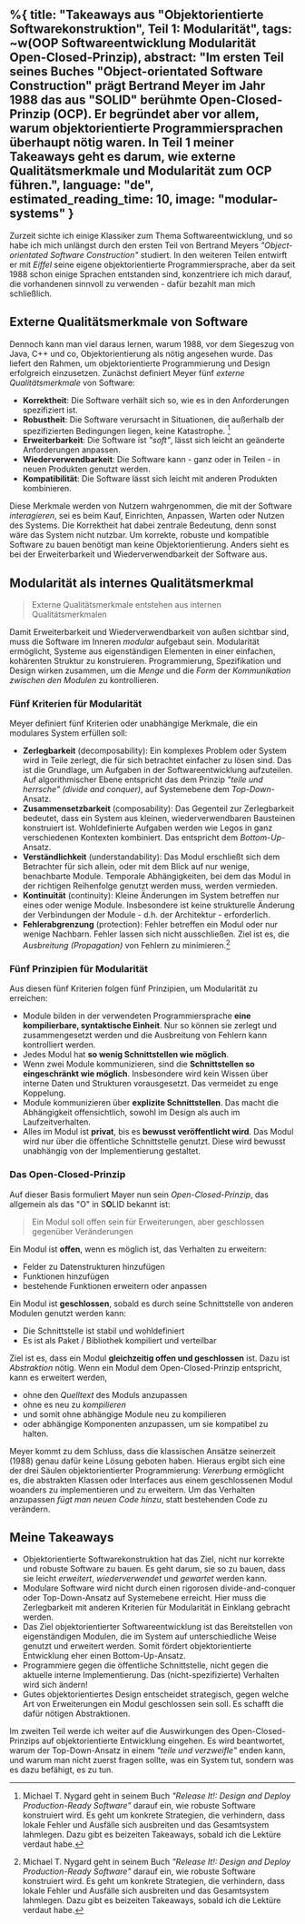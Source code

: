 %{
  title: "Takeaways aus \"Objektorientierte Softwarekonstruktion\", Teil 1: Modularität",
  tags: ~w(OOP Softwareentwicklung Modularität Open-Closed-Prinzip),
  abstract: "Im ersten Teil seines Buches \"Object-orientated Software Construction\" prägt Bertrand Meyer im Jahr 1988 das aus \"SOLID\" berühmte Open-Closed-Prinzip (OCP). Er begründet aber vor allem, warum objektorientierte Programmiersprachen überhaupt nötig waren. In Teil 1 meiner Takeaways geht es darum, wie externe Qualitätsmerkmale und Modularität zum OCP führen.",
  language: "de",
  estimated_reading_time: 10,
  image: "modular-systems"
}
---

Zurzeit sichte ich einige Klassiker zum Thema Softwareentwicklung, und so habe ich mich unlängst durch den ersten Teil von Bertrand Meyers _"Object-orientated Software Construction"_ studiert. In den weiteren Teilen entwirft er mit _Eiffel_ seine eigene objektorientierte Programmiersprache, aber da seit 1988 schon einige Sprachen entstanden sind, konzentriere ich mich darauf, die vorhandenen sinnvoll zu verwenden - dafür bezahlt man mich schließlich.

## Externe Qualitätsmerkmale von Software

Dennoch kann man viel daraus lernen, warum 1988, vor dem Siegeszug von Java, C++ und co, Objektorientierung als nötig angesehen wurde. Das liefert den Rahmen, um objektorientierte Programmierung und Design erfolgreich einzusetzen. Zunächst definiert Meyer fünf _externe Qualitätsmerkmale_ von Software:

- **Korrektheit**: Die Software verhält sich so, wie es in den Anforderungen spezifiziert ist.
- **Robustheit**: Die Software verursacht in Situationen, die außerhalb der spezifizierten Bedingungen liegen, keine Katastrophe. [^1]
- **Erweiterbarkeit**: Die Software  ist _"soft"_, lässt sich leicht an geänderte Anforderungen anpassen.
- **Wiederverwendbarkeit**: Die Software kann - ganz oder in Teilen - in neuen Produkten genutzt werden.
- **Kompatibilität**: Die Software lässt sich leicht mit anderen Produkten kombinieren.

Diese Merkmale werden von Nutzern wahrgenommen, die mit der Software _interagieren_, sei es beim Kauf, Einrichten, Anpassen, Warten oder Nutzen des Systems. Die Korrektheit hat dabei zentrale Bedeutung, denn sonst wäre das System nicht nutzbar. Um korrekte, robuste und kompatible Software zu bauen benötigt man keine Objektorientierung. Anders sieht es bei der Erweiterbarkeit und Wiederverwendbarkeit der Software aus.

## Modularität als internes Qualitätsmerkmal

> Externe Qualitätsmerkmale entstehen aus internen Qualitätsmerkmalen

Damit Erweiterbarkeit und Wiederverwendbarkeit von außen sichtbar sind, muss die Software im Inneren _modular_ aufgebaut sein. Modularität ermöglicht, Systeme aus eigenständigen Elementen in einer einfachen, kohärenten Struktur zu konstruieren. Programmierung, Spezifikation und Design wirken zusammen, um die _Menge_ und die _Form_ der _Kommunikation zwischen den Modulen_ zu kontrollieren.

### Fünf Kriterien für Modularität

Meyer definiert fünf Kriterien oder unabhängige Merkmale, die ein modulares System erfüllen soll:

- **Zerlegbarkeit** (decomposability): Ein komplexes Problem oder System wird in Teile zerlegt, die für sich betrachtet einfacher zu lösen sind. Das ist die Grundlage, um Aufgaben in der Softwareentwicklung aufzuteilen. Auf algorithmischer Ebene entspricht das dem Prinzip _"teile und herrsche" (divide and conquer)_, auf Systemebene dem _Top-Down_-Ansatz.
- **Zusammensetzbarkeit** (composability): Das Gegenteil zur Zerlegbarkeit bedeutet, dass ein System aus kleinen, wiederverwendbaren Bausteinen konstruiert ist. Wohldefinierte Aufgaben werden wie Legos in ganz verschiedenen Kontexten kombiniert. Das entspricht dem _Bottom-Up_-Ansatz.
- **Verständlichkeit** (understandability): Das Modul erschließt sich dem Betrachter für sich allein, oder mit dem Blick auf nur wenige, benachbarte Module. Temporale Abhängigkeiten, bei dem das Modul in der richtigen Reihenfolge genutzt werden muss, werden vermieden.
- **Kontinuität** (continuity): Kleine Änderungen im System betreffen nur eines oder wenige Module. Insbesondere ist keine strukturelle Änderung der Verbindungen der Module - d.h. der Architektur - erforderlich.
- **Fehlerabgrenzung** (protection): Fehler betreffen ein Modul oder nur wenige Nachbarn. Fehler lassen sich nicht ausschließen. Ziel ist es, die _Ausbreitung (Propagation)_ von Fehlern zu minimieren.[^1]

### Fünf Prinzipien für Modularität

Aus diesen fünf Kriterien folgen fünf Prinzipien, um Modularität zu erreichen:

- Module bilden in der verwendeten Programmiersprache **eine kompilierbare, syntaktische Einheit**. Nur so können sie zerlegt und zusammengesetzt werden und die Ausbreitung von Fehlern kann kontrolliert werden.
- Jedes Modul hat **so wenig Schnittstellen wie möglich**.
- Wenn zwei Module kommunizieren, sind die **Schnittstellen so eingeschränkt wie möglich**. Insbesondere wird kein Wissen über interne Daten und Strukturen vorausgesetzt. Das vermeidet zu enge Koppelung.
- Module kommunizieren über **explizite Schnittstellen**. Das macht die Abhängigkeit offensichtlich, sowohl im Design als auch im Laufzeitverhalten.
- Alles im Modul ist **privat**, bis es **bewusst veröffentlicht wird**. Das Modul wird nur über die öffentliche Schnittstelle genutzt. Diese wird bewusst unabhängig von der Implementierung gestaltet.

### Das Open-Closed-Prinzip

Auf dieser Basis formuliert Mayer nun sein _Open-Closed-Prinzip_, das allgemein als das "O" in S**O**LID bekannt ist:

> Ein Modul soll offen sein für Erweiterungen, aber geschlossen gegenüber Veränderungen

Ein Modul ist **offen**, wenn es möglich ist, das Verhalten zu erweitern:

- Felder zu Datenstrukturen hinzufügen
- Funktionen hinzufügen
- bestehende Funktionen erweitern oder anpassen

Ein Modul ist **geschlossen**, sobald es durch seine Schnittstelle von anderen Modulen genutzt werden kann:

- Die Schnittstelle ist stabil und wohldefiniert
- Es ist als Paket / Bibliothek kompiliert und verteilbar

Ziel ist es, dass ein Modul **gleichzeitig offen und geschlossen** ist. Dazu ist _Abstraktion_ nötig. Wenn ein Modul dem Open-Closed-Prinzip entspricht, kann es erweitert werden,

- ohne den _Quelltext_ des Moduls anzupassen
- ohne es neu zu _kompilieren_
- und somit ohne abhängige Module neu zu kompilieren
- oder abhängige Komponenten anzupassen, um sie kompatibel zu halten.

 Meyer kommt zu dem Schluss, dass die klassischen Ansätze seinerzeit (1988) genau dafür keine Lösung geboten haben. Hieraus ergibt sich eine der drei Säulen objektorientierter Programmierung: _Vererbung_ ermöglicht es, die abstrakten Klassen oder Interfaces aus einem geschlossenen Modul woanders zu implementieren und zu erweitern. Um das Verhalten anzupassen _fügt man neuen Code hinzu_, statt bestehenden Code zu verändern.

## Meine Takeaways

- Objektorientierte Softwarekonstruktion hat das Ziel, nicht nur korrekte und robuste Software zu bauen. Es geht darum, sie so zu bauen, dass sie leicht _erweitert_, _wiederverwendet_ und _gewartet_ werden kann.
- Modulare Software wird nicht durch einen rigorosen divide-and-conquer oder Top-Down-Ansatz auf Systemebene erreicht. Hier muss die Zerlegbarkeit mit anderen Kriterien für Modularität in Einklang gebracht werden.
- Das Ziel objektorientierter Softwareentwicklung ist das Bereitstellen von eigenständigen Modulen, die im System auf unterschiedliche Weise genutzt und erweitert werden. Somit fördert objektorientierte Entwicklung eher einen Bottom-Up-Ansatz.
- Programmiere gegen die öffentliche Schnittstelle, nicht gegen die aktuelle interne Implementierung. Das (nicht-spezifizierte) Verhalten wird sich ändern!
- Gutes objektorientiertes Design entscheidet strategisch, gegen welche Art von Erweiterungen ein Modul geschlossen sein soll. Es schafft die dafür nötigen Abstraktionen.

Im zweiten Teil werde ich weiter auf die Auswirkungen des Open-Closed-Prinzips auf objektorientierte Entwicklung eingehen. Es wird beantwortet, warum der Top-Down-Ansatz in einem _"teile und verzweifle"_ enden kann, und warum man nicht zuerst fragen sollte, was ein System tut, sondern was es dazu befähigt, es zu tun.

[^1]: Michael T. Nygard geht in seinem Buch _"Release It!: Design and Deploy Production-Ready Software"_ darauf ein, wie robuste Software konstruiert wird. Es geht um konkrete Strategien, die verhindern, dass lokale Fehler und Ausfälle sich ausbreiten und das Gesamtsystem lahmlegen. Dazu gibt es beizeiten Takeaways, sobald ich die Lektüre verdaut habe.
